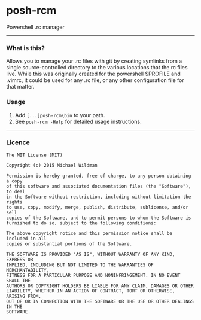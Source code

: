 # posh-rcm

Powershell .rc manager

------

### What is this?

Allows you to manage your .rc files with git by creating symlinks from a single source-controlled directory to the various locations that the rc files live. While this was originally created for the powershell $PROFILE and .vimrc, it could be used for any .rc file, or any other configuration file for that matter.


### Usage

1. Add `[...]posh-rcm\bin` to your path.
2. See `posh-rcm -Help` for detailed usage instructions.


------

### Licence

```
The MIT License (MIT)

Copyright (c) 2015 Michael Wildman

Permission is hereby granted, free of charge, to any person obtaining a copy
of this software and associated documentation files (the "Software"), to deal
in the Software without restriction, including without limitation the rights
to use, copy, modify, merge, publish, distribute, sublicense, and/or sell
copies of the Software, and to permit persons to whom the Software is
furnished to do so, subject to the following conditions:

The above copyright notice and this permission notice shall be included in all
copies or substantial portions of the Software.

THE SOFTWARE IS PROVIDED "AS IS", WITHOUT WARRANTY OF ANY KIND, EXPRESS OR
IMPLIED, INCLUDING BUT NOT LIMITED TO THE WARRANTIES OF MERCHANTABILITY,
FITNESS FOR A PARTICULAR PURPOSE AND NONINFRINGEMENT. IN NO EVENT SHALL THE
AUTHORS OR COPYRIGHT HOLDERS BE LIABLE FOR ANY CLAIM, DAMAGES OR OTHER
LIABILITY, WHETHER IN AN ACTION OF CONTRACT, TORT OR OTHERWISE, ARISING FROM,
OUT OF OR IN CONNECTION WITH THE SOFTWARE OR THE USE OR OTHER DEALINGS IN THE
SOFTWARE.

```
